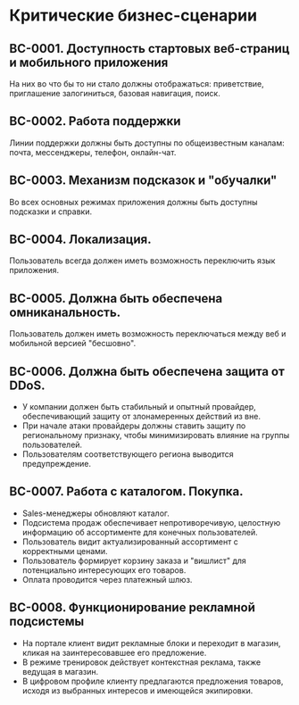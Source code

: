 # Критические бизнес-сценарии
## BC-0001. Доступность стартовых веб-страниц и мобильного приложения
На них во что бы то ни стало должны отображаться: приветствие, приглашение залогиниться, базовая навигация, поиск.   

## BC-0002. Работа поддержки
Линии поддержки должны быть доступны по общеизвестным каналам: почта, мессенджеры, телефон, онлайн-чат.

## BC-0003. Механизм подсказок и "обучалки"
Во всех основных режимах приложения должны быть доступны подсказки и справки.

## BC-0004. Локализация.
Пользователь всегда должен иметь возможность переключить язык приложения.

## BC-0005. Должна быть обеспечена омниканальность.
Пользователь должен иметь возможность переключаться между веб и мобильной версией "бесшовно".

## BC-0006. Должна быть обеспечена защита от DDoS.
* У компании должен быть стабильный и опытный провайдер, обеспечивающий защиту от злонамеренных действий из вне.
* При начале атаки провайдеры должны ставить защиту по региональному признаку, чтобы минимизировать влияние на группы пользователей.
* Пользователям соответствующего региона выводится предупреждение.

## BC-0007. Работа с каталогом. Покупка.
* Sales-менеджеры обновляют каталог.
* Подсистема продаж обеспечивает непротиворечивую, целостную информацию об ассортименте для конечных пользователей. 
* Пользователь видит актуализированный ассортимент с корректными ценами. 
* Пользователь формирует корзину заказа и "вишлист" для потенциально интересующих его товаров. 
* Оплата проводится через платежный шлюз.   

## BC-0008. Функционирование рекламной подсистемы
* На портале клиент видит рекламные блоки и переходит в магазин, кликая на заинтересовавшее его предложение.
* В режиме тренировок действует контекстная реклама, также ведущая в магазин.
* В цифровом профиле клиенту предлагаются предложения товаров, исходя из выбранных интересов и имеющейся экипировки.



